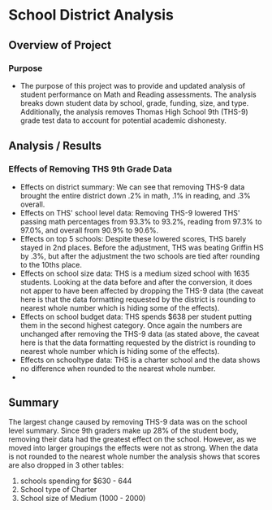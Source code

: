 # School District Analysis
## Overview of Project

### Purpose
- The purpose of this project was to provide and updated analysis of student performance on Math and Reading assessments. The analysis breaks down student data by school, grade, funding, size, and type. Additionally, the analysis removes Thomas High School 9th (THS-9) grade test data to account for potential academic dishonesty.

## Analysis / Results
### Effects of Removing THS 9th Grade Data
- Effects on district summary: We can see that removing THS-9 data brought the entire district down .2% in math, .1% in reading, and .3% overall.
- Effects on THS' school level data: Removing THS-9 lowered THS' passing math percentages from 93.3% to 93.2%, reading from 97.3% to 97.0%, and overall from 90.9% to 90.6%.
- Effects on top 5 schools: Despite these lowered scores, THS barely stayed in 2nd places. Before the adjustment, THS was beating Griffin HS by .3%, but after the adjustment the two schools are tied after rounding to the 10ths place.
- Effects on school size data: THS is a medium sized school with 1635 students. Looking at the data before and after the conversion, it does not apper to have been affected by dropping the THS-9 data (the caveat here is that the data formatting requested by the district is rounding to nearest whole number which is hiding some of the effects).
- Effects on school budget data: THS spends $638 per student putting them in the second highest category. Once again the numbers are unchanged after removing the THS-9 data (as stated above, the caveat here is that the data formatting requested by the district is rounding to nearest whole number which is hiding some of the effects).
- Effects on schooltype data: THS is a charter school and the data shows no difference when rounded to the nearest whole number.
- 
## Summary
The largest change caused by removing THS-9 data was on the school level summary. Since 9th graders make up 28% of the student body, removing their data had the greatest effect on the school. However, as we moved into larger groupings the effects were not as strong. When the data is not rounded to the nearest whole number the analysis shows that scores are also dropped in 3 other tables:
1. schools spending for $630 - 644
2. School type of Charter
3. School size of Medium (1000 - 2000) 
